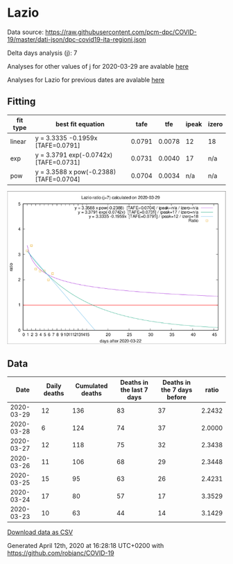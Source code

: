 # Lazio

Data source: https://raw.githubusercontent.com/pcm-dpc/COVID-19/master/dati-json/dpc-covid19-ita-regioni.json

Delta days analysis (j): 7

Analyses for other values of j for 2020-03-29 are avalable [here](../README.md)

Analyses for Lazio for previous dates are avalable [here](../../README.md)

## Fitting 
|fit type|best fit equation|tafe|tfe|ipeak|izero|
|-------|-----|--------|------|---|---|
|linear|y = 3.3335 -0.1959x  [TAFE=0.0791]|0.0791|0.0078|12|18|
|exp|y = 3.3791 exp(-0.0742x)  [TAFE=0.0731]|0.0731|0.0040|17|n/a|
|pow|y = 3.3588 x pow(-0.2388)  [TAFE=0.0704]|0.0704|0.0034|n/a|n/a|

![Plot](COVID-19_lazio_j7_2020-03-29.png)

## Data
|Date|Daily deaths|Cumulated deaths|Deaths in the last 7 days|Deaths in the 7 days before|ratio|
|----|----------|-----------|-------|--------------------|-----|
|2020-03-29|12|136|83|37|2.2432|
|2020-03-28|6|124|74|37|2.0000|
|2020-03-27|12|118|75|32|2.3438|
|2020-03-26|11|106|68|29|2.3448|
|2020-03-25|15|95|63|26|2.4231|
|2020-03-24|17|80|57|17|3.3529|
|2020-03-23|10|63|44|14|3.1429|

[Download data as CSV](COVID-19_lazio_j7_2020-03-29.csv)

Generated April 12th, 2020 at 16:28:18 UTC+0200 with https://github.com/robianc/COVID-19
